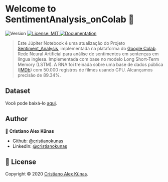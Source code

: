 <h1 align="">Welcome to SentimentAnalysis_onColab 👋</h1>
<p>
  <img alt="Version" src="https://img.shields.io/badge/Version-1.0-blue" />
  <a href="https://github.com/cristianokunas/SentimentAnalysis_onColab/blob/main/LICENSE" target="_blank">
    <img alt="License: MIT" src="https://img.shields.io/badge/Licence-MIT-green" />
  </a>
  <a href="#">
    <img alt="Documentation" src="https://img.shields.io/badge/NVIDIA-Tesla%20P4-brightgreen?logo=nvidia&logoColor=white"/>
  </a>
</p>

> Este Júpiter Notebook é uma atualização do Projeto [Sentiment_Analysis](https://github.com/cristianokunas/Sentiment_Analysis), implementada na plataforma do [Google Colab](https://colab.research.google.com/).<br>
> Rede Neural Artificial para análise de sentimentos em sentenças em língua inglesa. Implementada com base no modelo Long Short-Term Memory (LSTM). A RNA foi treinada sobre uma base de dados pública ([IMDb](http://ai.stanford.edu/~amaas/data/sentiment/index.html)) com 50.000 registros de filmes usando GPU. Alcançamos precisão de 89.34%.

## Dataset

Você pode baixá-lo [aqui](https://drive.google.com/file/d/1Ul2Fz6wSZUD1aMyP-M716wfjkyBqBNLF/view?usp=sharing). <br />

## Author

👤 **Cristiano Alex Künas**

* Github: [@cristianokunas](https://github.com/cristianokunas)
* LinkedIn: [@cristianokunas](https://linkedin.com/in/cristianokunas)

## 📝 License

Copyright © 2020 [Cristiano Alex Künas](https://github.com/cristianokunas).
